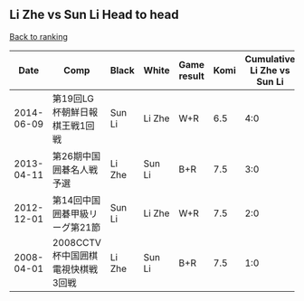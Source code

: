 ## Li Zhe vs Sun Li Head to head

[Back to ranking](../../index.md)




| **Date** | **Comp** | **Black** | **White** | **Game result** | **Komi** | **Cumulative Li Zhe vs Sun Li** | **Li Zhe streak** | **Sun Li streak** | 
| --- | --- | --- | --- | --- | --- | --- | --- | --- |
| 2014-06-09 | 第19回LG杯朝鮮日報棋王戦1回戦 | Sun Li | Li Zhe | W+R | 6.5 | 4:0 | 4 | 0 | 
| 2013-04-11 | 第26期中国囲碁名人戦予選 | Li Zhe | Sun Li | B+R | 7.5 | 3:0 | 3 | 0 | 
| 2012-12-01 | 第14回中国囲碁甲級リーグ第21節 | Sun Li | Li Zhe | W+R | 7.5 | 2:0 | 2 | 0 | 
| 2008-04-01 | 2008CCTV杯中国囲棋電視快棋戦3回戦 | Li Zhe | Sun Li | B+R | 7.5 | 1:0 | 1 | 0 |




